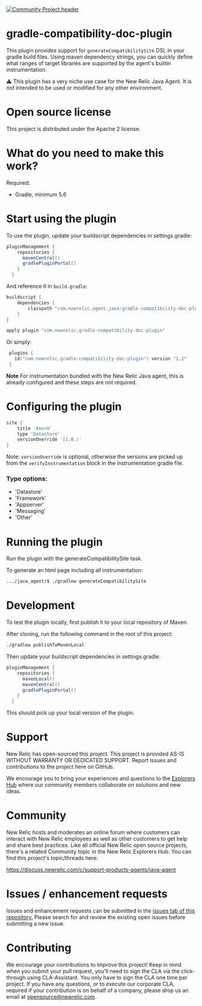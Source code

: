 [![Community Project header](https://github.com/newrelic/open-source-office/raw/master/examples/categories/images/Community_Project.png)](https://github.com/newrelic/open-source-office/blob/master/examples/categories/index.md#community-project)

gradle-compatibility-doc-plugin
====================================
This plugin provides support for `generateCompatibilitySite` DSL in your gradle build files. Using maven dependency strings, you can quickly define what ranges of target libraries are supported by the agent's builtin instrumentation.

:warning: This plugin has a very niche use case for the New Relic Java Agent. 
It is not intended to be used or modified for any other environment.

Open source license
====================================

This project is distributed under the Apache 2 license.

What do you need to make this work?
====================================

Required: 
* Gradle, minimum 5.6

Start using the plugin
====================================

To use the plugin, update your buildscript dependencies in settings.gradle:

```gradle
pluginManagement {
    repositories {
      mavenCentral()
      gradlePluginPortal()
    }
  }
```

And reference it in `build.gradle`:

```gradle
buildscript {
    dependencies {
        classpath "com.newrelic.agent.java:gradle-compatibility-doc-plugin:1.1"
    }
}

apply plugin "com.newrelic.gradle-compatibility-doc-plugin"
```

Or simply:

```gradle
 plugins {
   id("com.newrelic.gradle-compatibility-doc-plugin") version "1.1"
 }
```

**Note** For instrumentation bundled with the New Relic Java agent, this is already configured and these steps are not required.

Configuring the plugin
====================================

```gradle
site {
    title 'Anorm'
    type 'Datastore'
    versionOverride '[1.0,)'
}
```

Note: `versionOverride` is optional, otherwise the versions are picked up from the `verifyInstrumentation` block in the instrumentation gradle file.

### Type options:
* 'Datastore'
* 'Framework'
* 'Appserver'
* 'Messaging'
* 'Other'

Running the plugin
====================================

Run the plugin with the generateCompatibilitySite task.

To generate an html page including all instrumentation:

```bash
.../java_agent/$ ./gradlew generateCompatibilitySite
```

Development
====================================

To test the plugin locally, first publish it to your local repository of Maven.
  
After cloning, run the following command in the root of this project:
 
 ```bash
./gradlew publishToMavenLocal
 ```
  

Then update your buildscript dependencies in settings.gradle:

```gradle
pluginManagement {
    repositories {
      mavenLocal()
      mavenCentral()
      gradlePluginPortal()
    }
  }
```

This should pick up your local version of the plugin.

Support
====================================

New Relic has open-sourced this project. This project is provided AS-IS WITHOUT WARRANTY OR DEDICATED SUPPORT. Report issues and contributions to the project here on GitHub.

We encourage you to bring your experiences and questions to the [Explorers Hub](https://discuss.newrelic.com/) where our community members collaborate on solutions and new ideas.

Community
====================================
New Relic hosts and moderates an online forum where customers can interact with New Relic employees as well as other customers to get help and share best practices. Like all official New Relic open source projects, there's a related Community topic in the New Relic Explorers Hub. You can find this project's topic/threads here:

https://discuss.newrelic.com/c/support-products-agents/java-agent

Issues / enhancement requests
====================================
Issues and enhancement requests can be submitted in 
the [issues tab of this repository.](https://github.com/newrelic/newrelic-gradle-verify-instrumentation/issues) 
Please search for and review the existing open issues before submitting a new issue.

Contributing
====================================
We encourage your contributions to improve this project! Keep in mind when you submit your pull request, you'll need to sign the CLA via the click-through using CLA-Assistant. You only have to sign the CLA one time per project. If you have any questions, or to execute our corporate CLA, required if your contribution is on behalf of a company, please drop us an email at opensource@newrelic.com.
